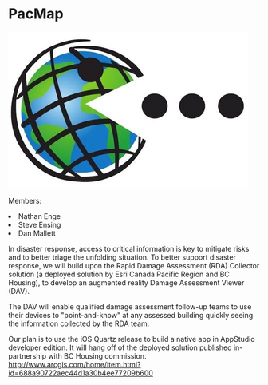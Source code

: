 <h1>PacMap</h1>

![PacMapLogo.jpg](PacMapLogo.jpg)

Members:</br>
<li>Nathan Enge</li>
<li>Steve Ensing</li>
<li>Dan Mallett</li>

In disaster response, access to critical information is key to mitigate risks and to better triage the unfolding situation. To better support disaster response, we will build upon the Rapid Damage Assessment (RDA) Collector solution (a deployed solution by Esri Canada Pacific Region and BC Housing), to develop an augmented reality Damage Assessment Viewer (DAV). </br>

The DAV will enable qualified damage assessment follow-up teams to use their devices to "point-and-know" at any assessed building quickly seeing the information collected by the RDA team. </br>

Our plan is to use the iOS Quartz release to build a native app in AppStudio developer edition. It will hang off of the deployed solution published in-partnership with BC Housing commission.
http://www.arcgis.com/home/item.html?id=688a90722aec44d1a30b4ee77209b600
